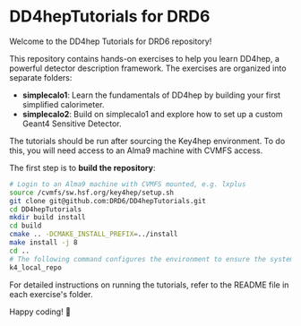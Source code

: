 # DD4hepTutorials for DRD6

Welcome to the DD4hep Tutorials for DRD6 repository!

This repository contains hands-on exercises to help you learn DD4hep, a powerful detector description framework. The exercises are organized into separate folders:

 - **simplecalo1**: Learn the fundamentals of DD4hep by building your first simplified calorimeter.
 - **simplecalo2**: Build on simplecalo1 and explore how to set up a custom Geant4 Sensitive Detector.

The tutorials should be run after sourcing the Key4hep environment.
To do this, you will need access to an Alma9 machine with CVMFS access.

The first step is to **build the repository**:

```bash
# Login to an Alma9 machine with CVMFS mounted, e.g. lxplus
source /cvmfs/sw.hsf.org/key4hep/setup.sh
git clone git@github.com:DRD6/DD4hepTutorials.git
cd DD4hepTutorials
mkdir build install
cd build
cmake .. -DCMAKE_INSTALL_PREFIX=../install
make install -j 8
cd ..
# The following command configures the environment to ensure the system can locate the DD4hep detector builders:
k4_local_repo
```

For detailed instructions on running the tutorials, refer to the README file in each exercise's folder.

Happy coding! :rocket:
